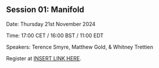 ## Session 01: Manifold


Date: Thursday 21st November 2024

Time: 17:00 CET / 16:00 BST / 11:00 EDT

Speakers: Terence Smyre, Matthew Gold, & Whitney Trettien

Register at [INSERT LINK HERE](https://copim.ac.uk).